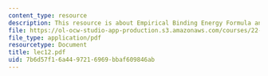 ```yaml
---
content_type: resource
description: This resource is about Empirical Binding Energy Formula and Mass Parabolas.
file: https://ol-ocw-studio-app-production.s3.amazonaws.com/courses/22-101-applied-nuclear-physics-fall-2006/7b6d57f16a4497216969bbaf609846ab_lec12.pdf
file_type: application/pdf
resourcetype: Document
title: lec12.pdf
uid: 7b6d57f1-6a44-9721-6969-bbaf609846ab
---
```

